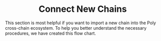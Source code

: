 <h1 align="center">Connect New Chains</h1>

This section is most helpful if you want to import a new chain into the Poly cross-chain ecosystem. To help you better understand the necessary procedures, we have created this flow chart.

<div align=center><img src="resources/add_chain_flow.png" alt=""/></div>


